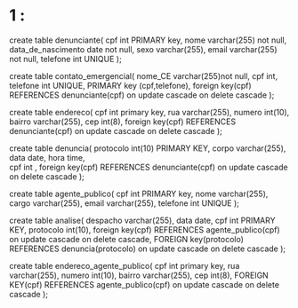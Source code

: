 # 1 :

create table denunciante(
cpf int PRIMARY key, 
nome varchar(255) not null, 
data_de_nascimento date not null, 
sexo varchar(255), 
email varchar(255) not null, 
telefone int UNIQUE
);

create table contato_emergencial(
nome_CE varchar(255)not null,
cpf int,
telefone int UNIQUE, 
PRIMARY key (cpf,telefone),
foreign key(cpf) REFERENCES denunciante(cpf)
on update cascade on delete cascade
);

create table endereco(
cpf int primary key,
rua varchar(255), 
numero int(10), 
bairro varchar(255), 
cep int(8),
foreign key(cpf) REFERENCES denunciante(cpf)
on update cascade on delete cascade
);

create table denuncia(
protocolo int(10) PRIMARY KEY,
corpo varchar(255),
data date,
hora time,  
cpf int ,
foreign key(cpf) REFERENCES denunciante(cpf)
on update cascade on delete cascade
);

create table agente_publico(
cpf int PRIMARY key,
nome varchar(255),
cargo varchar(255),
email varchar(255),
telefone int UNIQUE
);

create table analise(
despacho varchar(255),
data date,
cpf int PRIMARY KEY,
protocolo int(10), 
foreign key(cpf) REFERENCES agente_publico(cpf)
on update cascade on delete cascade,
FOREIGN key(protocolo) REFERENCES denuncia(protocolo)
on update cascade on delete cascade
);

create table endereco_agente_publico(
cpf int primary key,
rua varchar(255), 
numero int(10), 
bairro varchar(255), 
cep int(8),
FOREIGN KEY(cpf) REFERENCES agente_publico(cpf)
on update cascade on delete cascade
);